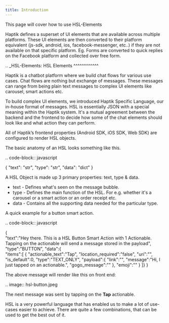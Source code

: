 ```yaml
---
title: Introduction
---
```


This page will cover how to use HSL-Elements

Haptik defines a superset of UI elements that are available across multiple platforms. These UI elements are then converted to their platform equivalent (js-sdk, android, ios, facebook-messenger, etc..) if they are not available on that specific platform. Eg. Forms are converted to quick replies on the Facebook platform and collected over free form.

.. \_HSL-Elements:
HSL Elements
^^^^^^^^^^^^

Haptik is a chatbot platform where we build chat flows for various use cases. Chat flows are nothing but exchange of messages. These messages can range from being plain text messages to complex UI elements like carousel, smart actions etc.

To build complex UI elements, we introduced Haptik Specific Language, our in-house format of messages. HSL is essentially JSON with a special meaning within the Haptik system. It's a mutual agreement between the backend and the frontend to decide how some of the chat elements should look like and what action they can perform.

All of Haptik’s frontend properties (Android SDK, iOS SDK, Web SDK) are configured to render HSL objects.

The basic anatomy of an HSL looks something like this.

.. code-block:: javascript

{
"text": "str",
"type": "str",
"data": "dict"
}

A HSL Object is made up 3 primary properties: text, type & data.

- text - Defines what's seen on the message bubble.
- type - Defines the main function of the HSL. For e.g. whether it's a carousel or a smart action or an order receipt etc.
- data - Contains all the supporting data needed for the particular type.

A quick example for a button smart action.

.. code-block:: javascript

{  
 "text":"Hey there. This is a HSL Button Smart Action with 1 Actionable. Tapping on the actionable will send a message stored in the payload",
"type":"BUTTON",
"data":{  
 "items":[
{
"actionable_text":"Tap",
"location_required":"false",
"uri":"",
"is_default":0,
"type":"TEXT_ONLY",
"payload":{
"link":"",
"message":"Hi, I just tapped on an actionable.",
"gogo_message":""
},
"emoji":""
}
]}
}

The above message will render like this on front end:

.. image:: hsl-button.jpeg

The next message was sent by tapping on the **Tap** actionable.

HSL is a very powerful language that has enabled us to make a lot of use-cases easier to achieve. There are quite a few combinations, that can be used to get the best out of it.
